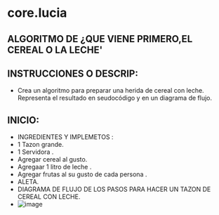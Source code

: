 # core.lucia
## ALGORITMO  DE  ¿QUE VIENE PRIMERO,EL CEREAL O LA  LECHE'
## INSTRUCCIONES O DESCRIP:
*  Crea un algoritmo para preparar una herida de cereal con leche. Representa el resultado en seudocódigo y en un diagrama de flujo.
## INICIO:
*  INGREDIENTES  Y IMPLEMETOS :
*  1 Tazon grande. 
*  1 Servidora .
*  Agregar  cereal al gusto.
*  Agregaar  1 litro de leche .
*  Agregar frutas al su gusto de cada  persona .
*  ALETA.  
*  DIAGRAMA DE FLUJO  DE LOS PASOS PARA HACER UN TAZON  DE CEREAL CON LECHE.
*    ![image](https://github.com/luciaflortop/core.lucia/assets/132409270/19ee5b4f-c5f6-4f4e-ae76-f23264fce793)

